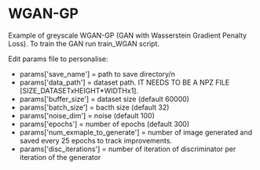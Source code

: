 # WGAN-GP
Example of greyscale WGAN-GP (GAN with Wasserstein Gradient Penalty Loss). To train the GAN run train_WGAN script. 

Edit params file to personalise:

- params['save_name'] = path to save directory/n
- params['data_path'] = dataset path. IT NEEDS TO BE A NPZ FILE [SIZE_DATASETxHEIGHT*WIDTHx1].
- params['buffer_size'] = dataset size (default 60000)
- params['batch_size'] = bacth size (default 32)
- params['noise_dim'] = noise (default 100)
- params['epochs'] = number of epochs (default 300)
- params['num_exmaple_to_generate'] = number of image generated and saved every 25 epochs to track improvements.
- params['disc_iterations'] = number of iteration of discriminator per iteration of the generator


